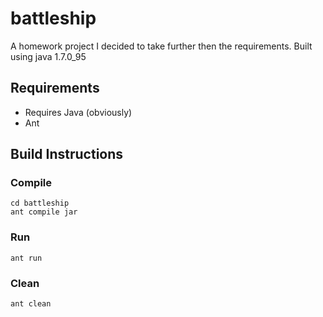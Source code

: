 # battleship
A homework project I decided to take further then the requirements. 
Built using java 1.7.0_95

## Requirements
  - Requires Java (obviously)   
  - Ant
  
## Build Instructions
### Compile
```
cd battleship
ant compile jar
```
### Run
``` ant run ```

### Clean
``` ant clean ```
